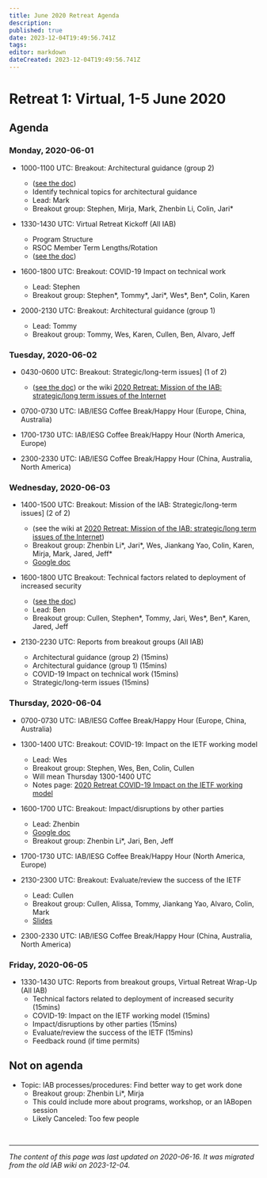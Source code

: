 ```yaml
---
title: June 2020 Retreat Agenda
description: 
published: true
date: 2023-12-04T19:49:56.741Z
tags: 
editor: markdown
dateCreated: 2023-12-04T19:49:56.741Z
---
```


# Retreat 1: Virtual, 1-5 June 2020
## Agenda 

### Monday, 2020-06-01

* 1000-1100 UTC: Breakout: Architectural guidance (group 2) 
  * ([see the doc](https://docs.google.com/document/d/1sS_dDcrD_QFmAnr4vWRJ6RZqwxlibUDz_FbfNF4B938/edit))
  * Identify technical topics for architectural guidance
  * Lead: Mark
  * Breakout group: Stephen, Mirja, Mark, Zhenbin Li, Colin, Jari*

* 1330-1430 UTC: Virtual Retreat Kickoff (All IAB)
  * Program Structure
  * RSOC Member Term Lengths/Rotation 
  * ([see the doc](https://docs.google.com/document/d/1LuiM-fULvgFhEbwdc-QhQv6MEx6eV-M3T3BOSpuznjw/edit?usp=sharing))

* 1600-1800 UTC: Breakout: COVID-19 Impact on technical work
  * Lead: Stephen
  * Breakout group: Stephen*, Tommy*, Jari*, Wes*, Ben*, Colin, Karen

* 2000-2130 UTC: Breakout: Architectural guidance (group 1)
  * Lead: Tommy
  * Breakout group: Tommy, Wes, Karen, Cullen, Ben, Alvaro, Jeff

### Tuesday, 2020-06-02

* 0430-0600 UTC: Breakout: Strategic/long-term issues] (1 of 2) 
  * ([see the doc]([https://docs.google.com/document/d/1PZdxRJE1gIO_y-mzR0-b-QNEBToMXcZrkb5bLcu43cg/edit)) or the wiki [2020 Retreat: Mission of the IAB: strategic/long term issues of the Internet](/group/iab/2020_Retreat:_Mission_of_the_IAB:_strategic/long_term_issues_of_the_Internet)

* 0700-0730 UTC: IAB/IESG Coffee Break/Happy Hour (Europe, China, Australia)

* 1700-1730 UTC: IAB/IESG Coffee Break/Happy Hour (North America, Europe)

* 2300-2330 UTC: IAB/IESG Coffee Break/Happy Hour (China, Australia, North America)

### Wednesday, 2020-06-03

* 1400-1500 UTC: Breakout: Mission of the IAB: Strategic/long-term issues] (2 of 2) 
  * (see the wiki at [2020 Retreat: Mission of the IAB: strategic/long term issues of the Internet](/group/iab/2020_Retreat:_Mission_of_the_IAB:_strategic/long_term_issues_of_the_Internet))
  * Breakout group: Zhenbin Li*, Jari*, Wes, Jiankang Yao, Colin, Karen, Mirja, Mark, Jared, Jeff*
  * [Google doc](https://docs.google.com/document/d/1PZdxRJE1gIO_y-mzR0-b-QNEBToMXcZrkb5bLcu43cg/edit)


* 1600-1800 UTC Breakout: Technical factors related to deployment of increased security 
  * ([see the doc](https://docs.google.com/document/d/1JCGgcvLPZsycSlITFjSODtR9IShMsTQoZqx51aB5rQc/edit#heading=h.xmzk0lvjipw9))
  * Lead: Ben
  * Breakout group: Cullen, Stephen*, Tommy, Jari, Wes*, Ben*, Karen, Jared, Jeff

* 2130-2230 UTC: Reports from breakout groups (All IAB)
  * Architectural guidance (group 2) (15mins)
  * Architectural guidance (group 1) (15mins)
  * COVID-19 Impact on technical work (15mins)
  * Strategic/long-term issues (15mins)

### Thursday, 2020-06-04

* 0700-0730 UTC: IAB/IESG Coffee Break/Happy Hour (Europe, China, Australia)

* 1300-1400 UTC: Breakout: COVID-19: Impact on the IETF working model
  * Lead: Wes
  * Breakout group: Stephen, Wes, Ben, Colin, Cullen 
  * Will mean Thursday 1300-1400 UTC
  * Notes page: [2020 Retreat COVID-19 Impact on the IETF working model](/group/iab/2020_Retreat_COVID-19_Impact_on_the_IETF_working_model) 

* 1600-1700 UTC: Breakout: Impact/disruptions by other parties 
  * Lead: Zhenbin
  * [Google doc](https://docs.google.com/document/d/1cCDnviTO6W1SsP2DhwTNPiQ7EHQJJxeSPN6a6MYUITk/edit?usp=sharing)
  * Breakout group: Zhenbin Li*, Jari, Ben, Jeff

* 1700-1730 UTC: IAB/IESG Coffee Break/Happy Hour (North America, Europe)

* 2130-2300 UTC: Breakout: Evaluate/review the success of the IETF
  * Lead: Cullen
  * Breakout group: Cullen, Alissa, Tommy, Jiankang Yao, Alvaro, Colin, Mark
  * [Slides](https://docs.google.com/presentation/d/1vlaNiQRlD03cAXRqhI8QYSHteKmcWWeyPvPj4VimBj0/edit#slide=id.p)

* 2300-2330 UTC: IAB/IESG Coffee Break/Happy Hour (China, Australia, North America)

### Friday, 2020-06-05 

* 1330-1430 UTC: Reports from breakout groups, Virtual Retreat Wrap-Up (All IAB)
  * Technical factors related to deployment of increased security (15mins)
  * COVID-19: Impact on the IETF working model (15mins)
  * Impact/disruptions by other parties (15mins)
  * Evaluate/review the success of the IETF (15mins)
  * Feedback round (if time permits)

##  Not on agenda 

* Topic: IAB processes/procedures: Find better way to get work done
  * Breakout group: Zhenbin Li*, Mirja
  * This could include more about programs, workshop, or an IABopen session 
  * Likely Canceled: Too few people

&nbsp;
&nbsp;
&nbsp;

---

*The content of this page was last updated on 2020-06-16. It was migrated from the old IAB wiki on 2023-12-04.*
